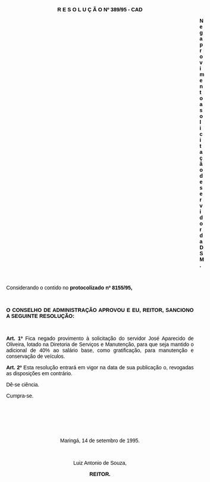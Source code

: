 <BODY TEXT="#000000">

<FONT FACE="Arial"><P ALIGN="JUSTIFY"></P>
<B><P ALIGN="CENTER">R E S O L U &Ccedil; &Atilde; O Nº 389/95 - CAD</P>
</B><P ALIGN="JUSTIFY"></P><DIR>
<DIR>
<DIR>
<DIR>
<DIR>
<DIR>
<DIR>
<DIR>
<DIR>
<DIR>
<DIR>
<DIR>
<DIR>

<B><P ALIGN="JUSTIFY">Nega provimento a solicita&ccedil;&atilde;o de servidor da DSM.</P>
</B><P ALIGN="JUSTIFY"></P>
<P ALIGN="JUSTIFY">&nbsp;</P></DIR>
</DIR>
</DIR>
</DIR>
</DIR>
</DIR>
</DIR>
</DIR>
</DIR>
</DIR>
</DIR>
</DIR>
</DIR>

<P ALIGN="JUSTIFY">Considerando o contido no <B>protocolizado nº 8155/95,</P>
<P ALIGN="JUSTIFY"></P>
<P ALIGN="JUSTIFY">&nbsp;</P>
<P ALIGN="JUSTIFY">O CONSELHO DE ADMINISTRA&Ccedil;&Atilde;O APROVOU E EU, REITOR, SANCIONO A SEGUINTE RESOLU&Ccedil;&Atilde;O:</P>
</B><P ALIGN="JUSTIFY"></P>
<P ALIGN="JUSTIFY">&nbsp;</P>
<B><P ALIGN="JUSTIFY">Art. 1º</B> Fica negado provimento &agrave; solicita&ccedil;&atilde;o do servidor Jos&eacute; Aparecido de Oliveira, lotado na Diretoria de Servi&ccedil;os e Manuten&ccedil;&atilde;o, para que seja mantido o adicional de 40% ao sal&aacute;rio base, como gratifica&ccedil;&atilde;o, para manuten&ccedil;&atilde;o e conserva&ccedil;&atilde;o  de ve&iacute;culos.</P>
<B><P ALIGN="JUSTIFY">Art. 2º</B> Esta resolu&ccedil;&atilde;o entrar&aacute; em vigor na data de sua publica&ccedil;&atilde;o o, revogadas as disposi&ccedil;&otilde;es em contr&aacute;rio. </P>
<P ALIGN="JUSTIFY">D&ecirc;-se ci&ecirc;ncia.</P>
<P ALIGN="JUSTIFY">Cumpra-se.</P>
<P ALIGN="JUSTIFY"></P>
<P ALIGN="JUSTIFY">&nbsp;</P>
<P ALIGN="JUSTIFY">&nbsp;</P>
<P ALIGN="CENTER">&nbsp;</P>
<P ALIGN="CENTER">Maring&aacute;, 14 de setembro de 1995.</P>
<P ALIGN="CENTER"></P>
<P ALIGN="CENTER">&nbsp;</P>
<P ALIGN="CENTER">Luiz Antonio de Souza,</P>
<B><P ALIGN="CENTER">REITOR.</P></B></FONT></BODY>
